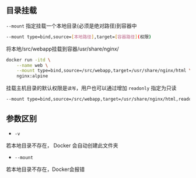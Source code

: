 <!--
 * @Description: 
 * @Version: 1.0
 * @Author: DaLao
 * @Email: dalao_li@163.com
 * @Date: 2021-11-09 00:07:16
 * @LastEditors: DaLao
 * @LastEditTime: 2022-01-06 15:33:52
-->

## 目录挂载

`--mount` 指定挂载一个本地目录(必须是绝对路径)到容器中

```sh
--mount type=bind,source=[本地路径],target=[容器路径](权限)
```

将本地/src/webapp挂载到容器/usr/share/nginx/

```sh
docker run -itd \
    --name web \
    --mount type=bind,source=/src/webapp,target=/usr/share/nginx/html \
    nginx:alpine
```

挂载主机目录的默认权限是`读写`，用户也可以通过增加 `readonly` 指定为只读

```sh
--mount type=bind,source=/src/webapp,target=/usr/share/nginx/html,readonly
```

## 参数区别

- `-v`

若本地目录不存在， Docker 会自动创建此文件夹

- `--mount`

 若本地目录不存在，Docker会报错
